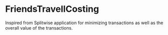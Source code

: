 # FriendsTravellCosting
Inspired from Splitwise application for minimizing transactions as well as the overall value of the transactions.
